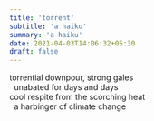 ```yaml
---
title: 'torrent'
subtitle: 'a haiku'
summary: 'a haiku'
date: 2021-04-03T14:06:32+05:30
draft: false
---
```


torrential downpour, strong gales  
&nbsp;&nbsp;unabated for days and days  
cool respite from the scorching heat  
&nbsp;&nbsp;a harbinger of climate change  